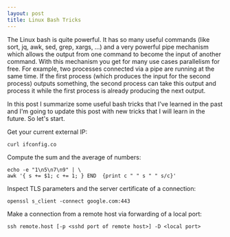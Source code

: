 ```yaml
---
layout: post
title: Linux Bash Tricks
---
```


The Linux bash is quite powerful. It has so many useful commands (like sort, jq, awk, sed, grep, xargs, ...) and a very powerful pipe mechanism which allows the output from one command to become the input of another command. With this mechanism you get for many use cases parallelism for free. For example, two processes connected via a pipe are running at the same time. If the first process (which produces the input for the second process) outputs something, the second process can take this output and process it while the first process is already producing the next output. 

In this post I summarize some useful bash tricks that I've learned in the past and I'm going to update this post with new tricks that I will learn in the future. So let's start.

Get your current external IP:

    curl ifconfig.co

Compute the sum and the average of numbers:

    echo -e "1\n5\n7\n9" | \
    awk '{ s += $1; c += 1; } END  {print c " " s " " s/c}'

Inspect TLS parameters and the server certificate of a connection:

    openssl s_client -connect google.com:443

Make a connection from a remote host via forwarding of a local port:

    ssh remote.host [-p <sshd port of remote host>] -D <local port>

